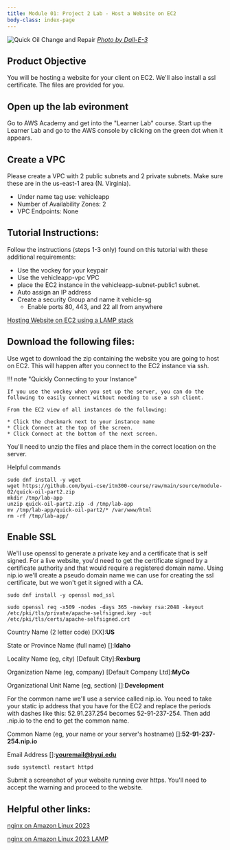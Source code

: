 ```yaml
---
title: Module 01: Project 2 Lab - Host a Website on EC2
body-class: index-page
---
```


![Quick Oil Change and Repair]({{URLROOT}}/shared/img/quick-logo.jpg)
*[Photo by Dall-E-3](https://openai.com/dall-e-3)*

## Product Objective

You will be hosting a website for your client on EC2. We'll also install a ssl certificate. The files are provided for you.


## Open up the lab evironment

Go to AWS Academy and get into the "Learner Lab" course. Start up the Learner Lab and go to the AWS console by clicking on the green dot when it appears.


## Create a VPC

Please create a VPC with 2 public subnets and 2 private subnets. Make sure these are in the us-east-1 area (N. Virginia). 

* Under name tag use: vehicleapp
* Number of Availability Zones: 2
* VPC Endpoints: None

## Tutorial Instructions:

Follow the instructions (steps 1-3 only) found on this tutorial with these additional requirements:

* Use the vockey for your keypair
* Use the vehicleapp-vpc VPC
* place the EC2 instance in the vehicleapp-subnet-public1 subnet. 
* Auto assign an IP address
* Create a security Group and name it vehicle-sg
    * Enable ports 80, 443, and 22 all from anywhere

[Hosting Website on EC2 using a LAMP stack](https://docs.aws.amazon.com/linux/al2023/ug/ec2-lamp-amazon-linux-2023.html)

## Download the following files:

Use wget to download the zip containing the website you are going to host on EC2. This will happen after you connect to the EC2 instance via ssh.

!!! note "Quickly Connecting to your Instance"

    If you use the vockey when you set up the server, you can do the following to easily connect without needing to use a ssh client.

    From the EC2 view of all instances do the following:
    
    * Click the checkmark next to your instance name
    * Click Connect at the top of the screen.
    * Click Connect at the bottom of the next screen.

You'll need to unzip the files and place them in the correct location on the server.

Helpful commands

```
sudo dnf install -y wget
wget https://github.com/byui-cse/itm300-course/raw/main/source/module-02/quick-oil-part2.zip
mkdir /tmp/lab-app
unzip quick-oil-part2.zip -d /tmp/lab-app
mv /tmp/lab-app/quick-oil-part2/* /var/www/html
rm -rf /tmp/lab-app/
```

## Enable SSL

We'll use openssl to generate a private key and a certificate that is self signed. For a live website, you'd need to get the certificate signed by a certificate authority and that would require a registered domain name. Using nip.io we'll create a pseudo domain name we can use for creating the ssl certificate, but we won't get it signed with a CA.

```
sudo dnf install -y openssl mod_ssl
```

```
sudo openssl req -x509 -nodes -days 365 -newkey rsa:2048 -keyout /etc/pki/tls/private/apache-selfsigned.key -out /etc/pki/tls/certs/apache-selfsigned.crt
```
Country Name (2 letter code) [XX]:**US**

State or Province Name (full name) []:**Idaho**

Locality Name (eg, city) [Default City]:**Rexburg**

Organization Name (eg, company) [Default Company Ltd]:**MyCo**

Organizational Unit Name (eg, section) []:**Development**

For the common name we'll use a service called nip.io. You need to take your static ip address that you have for the EC2 and replace the periods with dashes like this:
52.91.237.254 becomes 52-91-237-254. Then add .nip.io to the end to get the common name.

Common Name (eg, your name or your server's hostname) []:**52-91-237-254.nip.io**

Email Address []:**youremail@byui.edu**

```
sudo systemctl restart httpd
```

Submit a screenshot of your website running over https. You'll need to accept the warning and proceed to the website.

## Helpful other links:

[nginx on Amazon Linux 2023](https://medium.com/@eikachiu/install-nginx-on-amazon-linux-2023-d032160bfc20)

[nginx on Amazon Linux 2023 LAMP](https://gist.github.com/atikju/1fb8d3e856e32f3b0a678d393914351b)


